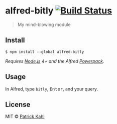 # alfred-bitly [![Build Status](https://travis-ci.org/patrickkahl/alfred-bitly.svg?branch=master)](https://travis-ci.org/patrickkahl/alfred-bitly)

> My mind-blowing module


## Install

```
$ npm install --global alfred-bitly
```

*Requires [Node.js](https://nodejs.org) 4+ and the Alfred [Powerpack](https://www.alfredapp.com/powerpack/).*


## Usage

In Alfred, type `bitly`, <kbd>Enter</kbd>, and your query.


## License

MIT © [Patrick Kahl](https://github.com/patrickkahl)
